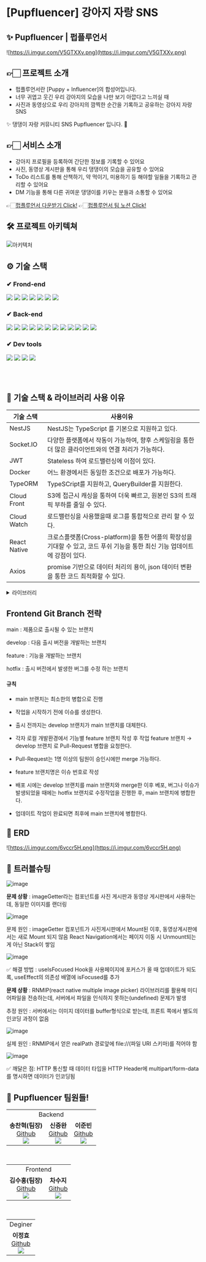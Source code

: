 # [Pupfluencer] 강아지 자랑 SNS

## ✨ Pupfluencer | 펍플루언서

![https://i.imgur.com/V5GTXXv.png](https://i.imgur.com/V5GTXXv.png)

## 👉🏻 프로젝트 소개

- 펍플루언서란 [Puppy + Influencer]의 합성어입니다.
- 너무 귀엽고 웃긴 우리 강아지의 모습을 나만 보기 아깝다고 느끼실 때
- 사진과 동영상으로 우리 강아지의 깜찍한 순간을 기록하고 공유하는 강아지 자랑 SNS

✨ 댕댕이 자랑 커뮤니티 SNS Pupfluencer 입니다. 🥳

## 👉🏻 서비스 소개 <br>

- 강아지 프로필을 등록하여 간단한 정보를 기록할 수 있어요
- 사진, 동영상 게시판을 통해 우리 댕댕이의 모습을 공유할 수 있어요
- ToDo 리스트를 통해 산책하기, 약 먹이기, 미용하기 등 해야할 일들을 기록하고 관리할 수 있어요
- DM 기능을 통해 다른 귀여운 댕댕이를 키우는 분들과 소통할 수 있어요

👉🏻[펍플루언서 다운받기 Click!](https://drive.google.com/file/d/1hlK_89oQS6gZPt3ypkx3cN8F7ZsW3qbI/view?usp=share_link) 
👉🏻[펍플루언서 팀 노션  Click!](https://www.notion.so/Pupfluencer-Puppy-Influencer-efa35ef0406940bdb10cc6937cc78906)

## 🛠 프로젝트 아키텍쳐

![아키텍처](https://user-images.githubusercontent.com/114650436/224319422-eb961015-903a-42e5-8eec-07bae3730c01.png)

## ⚙ 기술 스택

### ✔ Frond-end
<div>

<img src="https://img.shields.io/badge/Redux Toolkit-764ABC?style=for-the-badge&logo=Redux&logoColor=white"/>
<img src="https://img.shields.io/badge/React Native-61DAFB?style=for-the-badge&logo=React&logoColor=black">
<img src="https://img.shields.io/badge/JavaScript-F7DF1E?style=for-the-badge&logo=JavaScript&logoColor=black">
<img src="https://img.shields.io/badge/Redux-764ABC?style=for-the-badge&logo=Redux&logoColor=black">
<img src="https://img.shields.io/badge/Axios-5A29E4?style=for-the-badge&logo=Axios&logoColor=white">
<img src="https://img.shields.io/badge/dotenv-ECD53F?style=for-the-badge&logo=.ENV&logoColor=white">
<img src="https://img.shields.io/badge/Socket.io-010101?style=for-the-badge&logo=Socket.io&logoColor=white">
</div>

### ✔ Back-end
<div>
<img src =https://img.shields.io/badge/NestJS-000000?style=for-the-badge&logo=NestJS&logoColor=red>
<img src="https://img.shields.io/badge/typescript-3178C6?style=for-the-badge&logo=typescript&logoColor=white">
<img src="https://img.shields.io/badge/JWT-000000?style=for-the-badge&logo=JSON WEB TOKENS&logoColor=white">
<img src="https://img.shields.io/badge/AWS ECS-FF9900?style=for-the-badge&logo=Amazon ECS&logoColor=white">
<img src="https://img.shields.io/badge/PostgreSQL-4169E1?style=for-the-badge&logo=PostgreSQL&logoColor=white">
<img src="https://img.shields.io/badge/Socket.io-010101?style=for-the-badge&logo=Socket.io&logoColor=white">
<img src="https://img.shields.io/badge/Docker-2496ED?style=for-the-badge&logo=Docker&logoColor=white">
<img src="https://img.shields.io/badge/Axios-5A29E4?style=for-the-badge&logo=Axios&logoColor=white">
<img src="https://img.shields.io/badge/Amazon S3-569A31?style=for-the-badge&logo=Amazon S3&logoColor=white">
<img src="https://img.shields.io/badge/Amazon CloudWatch-FF4F8B?style=for-the-badge&logo=Amazon CloudWatch&logoColor=white">
<img src="https://img.shields.io/badge/Amazon RDS-527FFF?style=for-the-badge&logo=Amazon RDS&logoColor=white">
<img src="https://img.shields.io/badge/dotenv-ECD53F?style=for-the-badge&logo=.ENV&logoColor=white">
</div>

### ✔ Dev tools
<div>
<img src="https://img.shields.io/badge/Visual Studio Code-007ACC?style=for-the-badge&logo=Visual Studio Code&logoColor=white">
<img src="https://img.shields.io/badge/Git-F05032?style=for-the-badge&logo=Git&logoColor=white"/>
<img src="https://img.shields.io/badge/GitHub-181717?style=for-the-badge&logo=GitHub&logoColor=white"/>
<img src="https://img.shields.io/badge/KakaoTalk-FFCD00?style=for-the-badge&logo=KakaoTalk&logoColor=black"/>
</div>

<br><br>

## 📝 기술 스택 & 라이브러리 사용 이유

| 기술 스택 | 사용이유 |
| --- | --- |
| NestJS | NestJS는 TypeScript 를 기본으로 지원하고 있다. |
| Socket.IO | 다양한 플랫폼에서 작동이 가능하여, 향후 스케일링을 통한 더 많은 클라이언트와의 연결 처리가 가능하다. |
| JWT | Stateless 하여 로드밸런싱에 이점이 있다. |
| Docker | 어느 환경에서든 동일한 조건으로 배포가 가능하다. |
| TypeORM | TypeSCript를 지원하고, QueryBuilder를 지원한다. |
| Cloud Front | S3에 접근시 캐싱을 통하여 더욱 빠르고, 원본인 S3의 트래픽 부하를 줄일 수 있다. |
| Cloud Watch | 로드밸런싱을 사용했을때 로그를 통합적으로 관리 할 수 있다. |
| React Native | 크로스플랫폼(Cross-platform)을 통한 어플의 확장성을 기대할 수 있고, 코드 푸쉬 기능을 통한 최신 기능 업데이트에 강점이 있다.|
| Axios | promise 기반으로 데이터 처리의 용이, json 데이터 변환을 통한 코드 최적화할 수 있다. |

<details><summary>라이브러리 
</summary>
  
  - redux toolkit :전역 변수의 상태관리를 위해 사용했다. 또한 Reudx의 단점으로 꼽히는 보일러플레이트 코드를 줄일 수 있어서 채택했다.
  
  - React Native Multiple Image Picker : 모바일 기기내의 이미지 및 동영상 파일 업로드하기 위해 사용함. image picker라이브러리와 다르게 업로드와 촬영을 동시에 할 수 있어서 채택함.
  
  - fast image : react native의 image 태그 사용시 이미지가 깨지는 형상이 생기는데, 이를 방지할 수 있다. 또한 랜더링 속도 또한 향상된다.
  
  - react-native-permission : 앨범의 사진이나 동영상 업로드 전 퍼미션을 얻기 위해서 사용했다.
  
  - asynStorage : 자동로그인 구현하는데 필요한 유저 정보를 캐싱하기 위해서 사용했다.
  
  - react-native-splash-screen : 앱 로딩중에 유저가 볼 splash-screen 구현을 위해 사용했다.
  
  - react-native-svg : 리액트와 다르게 reactnative에서는 svg태그를 지원하지 않기 때문에 사용했다.
  
  - react-native-video : 동영상 재생 기능을 구현하기 위해서 사용했다.
  
  - socket io-client : 실시간 채팅을 구현하기 위해서 사용했다. 
  
  - react-native-swiper-flatlist : 프로젝트 기간내에 이미지 슬라이드 효과를 빠르게 구현하기 위해서 사용했다.
  
  - react-native-keyboard-aware-scroll-view : 키보드에 의해서 input창이 가려지지 않게 슬라이드 효과를 주기 위해서 사용했다.
  
  - react-native-papper : 프로젝트 기간내에 특정 컴퍼넌트를 (profile페이지의 input버튼) 빠르게 구현하기 위해서 사용했다.
  </details>
  
## Frontend Git Branch 전략
main : 제품으로 출시될 수 있는 브랜치

develop : 다음 출시 버전을 개발하는 브랜치

feature : 기능을 개발하는 브랜치

hotfix : 출시 버전에서 발생한 버그를 수정 하는 브랜치


#### 규칙

- main 브랜치는 최소한의 병합으로 진행

- 작업을 시작하기 전에 이슈를 생성한다.

- 출시 전까지는 develop 브랜치가 main 브랜치를 대체한다.

- 각자 로컬 개발환경에서 기능별 feature 브랜치 작성 후 작업 feature 브랜치 → develop 브랜치 로 Pull-Request 병합을 요청한다.

- Pull-Request는 1명 이상의 팀원이 승인시에만 merge 가능하다.

- feature 브랜치명은 이슈 번호로 작성

- 배포 시에는  develop 브랜치를  main 브랜치와 merge한 이후 베포, 버그나 이슈가 발생되었을 때에는 hotfix 브랜치로 수정작업을 진행한 후, main 브랜치에 병합한다.

- 업데이트 작업이 완료되면 최후에 main 브랜치에 병합한다.
  
## 👷 ERD

![https://i.imgur.com/6vccr5H.png](https://i.imgur.com/6vccr5H.png)

## 🔆 트러블슈팅

![image](https://user-images.githubusercontent.com/114650436/225261986-2d11fa2f-e91b-4e3c-857d-90b5e1bbaa88.png)


**문제 상황**  : imageGetter라는 컴포넌트를 사진 게시판과 동영상 게시판에서 사용하는데, 동일한 이미지를 랜더링

![image](https://user-images.githubusercontent.com/114650436/225262101-08a6691f-24fa-46d4-9963-a615f7036109.png)

문제 원인 : imageGetter 컴포넌트가 사진게시판에서 Mount된 이후, 동영상게시판에서는 새로 Mount 되지 않음 React Navigation에서는 페이지 이동 시 Unmount되는 게 아닌 Stack이 쌓임

![image](https://user-images.githubusercontent.com/114650436/225262154-7ee30932-9209-4e94-92cd-19baa4c81a86.png)

✅ 해결 방법 :  useIsFocused Hook을 사용페이지에 포커스가 올 때 업데이트가 되도록, useEffect의 의존성 배열에 isFocused를 추가

**문제 상황**  : RNMIP(react native multiple image picker) 라이브러리를 활용해 미디어파일을 전송하는데, 서버에서 파일을 인식하지 못하는(undefined) 문제가 발생

추정 원인 : 서버에서는 이미지 데이터를 buffer형식으로 받는데, 프론트 쪽에서 별도의 인코딩 과정이 없음

![image](https://user-images.githubusercontent.com/114650436/225262195-7e66dec2-8bc4-4805-afc7-27af42796d20.png)

실제 원인 : RNMIP에서 얻은 realPath 경로앞에 file://(파일 URI 스키마)를 적어야 함

![image](https://user-images.githubusercontent.com/114650436/225262320-68f61350-febe-476d-b541-3585ffbdadd0.png)

✅ 깨달은 점:  HTTP 통신할 때 데이터 타입을 HTTP Header에 multipart/form-data 를 명시하면 데이터가 인코딩됨



## 👻 Pupfluencer 팀원들!
  
  <table>
  <tr>
  <td colspan='3' align="center">
  Backend
  </td>
  <tr>
        </td>
    <td align="center" >
    <b>송찬혁(팀장)</b></a><br>
    <a href="https://github.com/sch7878">Github</a>
    <br><img src="https://img.shields.io/badge/NestJS-000000?style=flat&logo=NestJS&logoColor=red"/><br>
    </td>
        </td>
    <td align="center" >
    <b>신중완</b></a><br>
    <a href="https://github.com/F1rstID">Github</a>
    <br><img src="https://img.shields.io/badge/NestJS-000000?style=flat&logo=NestJS&logoColor=red"/><br>
    </td>
        </td>
    <td align="center" >
    <b>이준빈</b></a><br>
    <a href="https://github.com/ljunbin">Github</a>
    <br><img src="https://img.shields.io/badge/NestJS-000000?style=flat&logo=NestJS&logoColor=red"/><br>
    </td>
    </tr>
</table>

<br>

  <table>
  <tr>
  <td colspan='2' align="center">
  Frontend
  </td>
  <tr>
        </td>
    <td align="center" >
    <b>김수홍(팀장)</b></a><br>
    <a href="https://github.com/suhong99">Github</a>
    <br><img src="https://img.shields.io/badge/React-Native-339933?style=flat&logo=React&logoColor=white"/><br>
    </td>
        </td>
    <td align="center" >
    <b>차수지</b></a><br>
    <a href="https://github.com/olive-jam">Github</a>
    <br><img src="https://img.shields.io/badge/React-Native-339933?style=flat&logo=React&logoColor=white"/><br>
    </td>
  </tr>
</table>

<br>

  <table>
  <tr>
  <td colspan='1' align="center">
  Deginer
  </td>
  <tr>
        </td>
    <td align="center" >
    <b>이정효</b></a><br>
    <a href="https://github.com/suhong99">Github</a>
    <br><img src="https://img.shields.io/badge/React-Native-339933?style=flat&logo=React&logoColor=white"/><br>
    </td>

</table>

<br>
